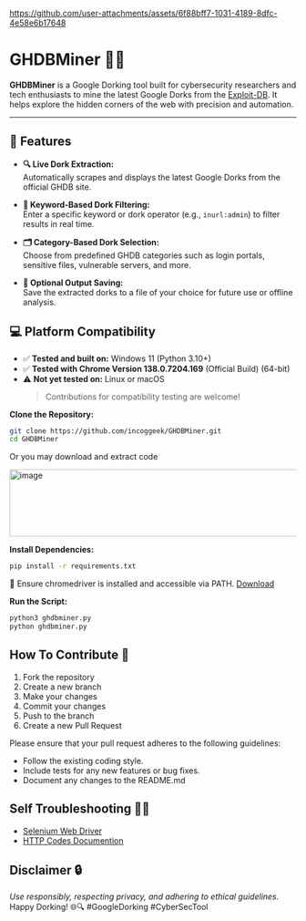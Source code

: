 
https://github.com/user-attachments/assets/6f88bff7-1031-4189-8dfc-4e58e6b17648

# GHDBMiner 🕵️‍♂️

**GHDBMiner** is a Google Dorking tool built for cybersecurity researchers and tech enthusiasts to mine the latest Google Dorks from the [Exploit-DB](https://www.exploit-db.com/google-hacking-database). It helps explore the hidden corners of the web with precision and automation.

---

## 🚀 Features

- **🔍 Live Dork Extraction:**  
  Automatically scrapes and displays the latest Google Dorks from the official GHDB site.

- **🔑 Keyword-Based Dork Filtering:**  
  Enter a specific keyword or dork operator (e.g., `inurl:admin`) to filter results in real time.

- **🗂️ Category-Based Dork Selection:**  
  Choose from predefined GHDB categories such as login portals, sensitive files, vulnerable servers, and more.

- **💾 Optional Output Saving:**  
  Save the extracted dorks to a file of your choice for future use or offline analysis.

  
## 💻 Platform Compatibility

- ✅ **Tested and built on:** Windows 11 (Python 3.10+)
- ✅ **Tested with Chrome Version 138.0.7204.169** (Official Build) (64-bit)
- ⚠️ **Not yet tested on:** Linux or macOS  
  > Contributions for compatibility testing are welcome!


 **Clone the Repository:**
   ```bash
   git clone https://github.com/incoggeek/GHDBMiner.git
   cd GHDBMiner
   ```
Or you may download and extract code

<img width="1378" height="118" alt="image" src="https://github.com/user-attachments/assets/33a871d6-374c-4037-bcd8-01171e3f1586" /> <br>

 **Install Dependencies:**
   ```bash
   pip install -r requirements.txt
   ```
📌 Ensure chromedriver is installed and accessible via PATH.
[Download](https://googlechromelabs.github.io/chrome-for-testing/)

**Run the Script:**
   ```bash
   python3 ghdbminer.py
   python ghdbminer.py
   ```

## How To Contribute 🤝

1. Fork the repository
2. Create a new branch
3. Make your changes
4. Commit your changes
5. Push to the branch
6. Create a new Pull Request

Please ensure that your pull request adheres to the following guidelines:

- Follow the existing coding style.
- Include tests for any new features or bug fixes.
- Document any changes to the README.md

## Self Troubleshooting 😵‍💫
- [Selenium Web Driver](https://www.selenium.dev/documentation/webdriver/troubleshooting/)
- [HTTP Codes Documention](https://developer.mozilla.org/en-US/docs/Web/HTTP/Status)

## Disclaimer 🔒
*Use responsibly, respecting privacy, and adhering to ethical guidelines.* 
</br>Happy Dorking! 🌐🔍 #GoogleDorking #CyberSecTool
